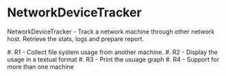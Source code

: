 # NetworkDeviceTracker
NetworkDeviceTracker - Track a network machine through other network host. Retrieve the stats, logs and prepare report. 

#.          R1 - Collect file system usage from another machine.
#.          R2 - Display the usage in a textual format
#.          R3 - Print the usuage graph
#.          R4 - Support for more than one machine


      
        

    
